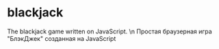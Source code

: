 # blackjack
The blackjack game written on JavaScript. \n
Простая браузерная игра "БлэкДжек" созданная на JavaScript

